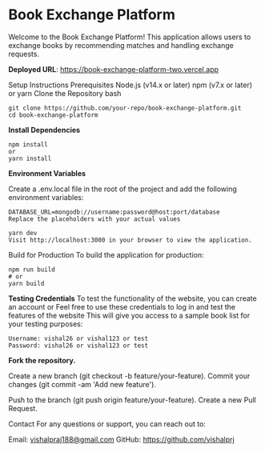 # Book Exchange Platform

Welcome to the Book Exchange Platform! This application allows users to exchange books by recommending matches and handling exchange requests.

**Deployed URL**: https://book-exchange-platform-two.vercel.app

Setup Instructions
Prerequisites
Node.js (v14.x or later)
npm (v7.x or later) or yarn
Clone the Repository
bash
```
git clone https://github.com/your-repo/book-exchange-platform.git
cd book-exchange-platform
```

**Install Dependencies**

```
npm install
or
yarn install
```

**Environment Variables**

Create a .env.local file in the root of the project and add the following environment variables:


```
DATABASE_URL=mongodb://username:password@host:port/database
Replace the placeholders with your actual values
```




```
yarn dev
Visit http://localhost:3000 in your browser to view the application.
```


Build for Production
To build the application for production:
```
npm run build
# or
yarn build
```
**Testing Credentials**
To test the functionality of the website, you can create an account or Feel free to use these credentials to log in and test the features of the website
This will give you access to a sample book list for your testing purposes:
```
Username: vishal26 or vishal123 or test
Password: vishal26 or vishal123 or test
```

**Fork the repository.**

Create a new branch (git checkout -b feature/your-feature).
Commit your changes (git commit -am 'Add new feature').

Push to the branch (git push origin feature/your-feature).
Create a new Pull Request.

Contact
For any questions or support, you can reach out to:

Email: vishalpraj188@gmail.com
GitHub: https://github.com/vishalprj
